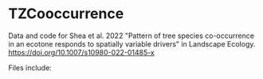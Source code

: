 # TZCooccurrence
Data and code for Shea et al. 2022 "Pattern of tree species co-occurrence in an ecotone responds to spatially variable drivers" in Landscape Ecology. https://doi.org/10.1007/s10980-022-01485-x

Files include:
